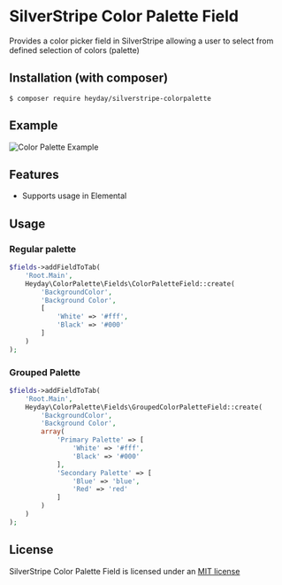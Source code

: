 # SilverStripe Color Palette Field

Provides a color picker field in SilverStripe allowing a user to select from defined selection of colors (palette)

## Installation (with composer)

    $ composer require heyday/silverstripe-colorpalette

## Example

![Color Palette Example](resources/example.png?raw=true)

## Features

* Supports usage in Elemental

## Usage

### Regular palette

```php
$fields->addFieldToTab(
    'Root.Main',
    Heyday\ColorPalette\Fields\ColorPaletteField::create(
        'BackgroundColor',
        'Background Color',
        [
            'White' => '#fff',
            'Black' => '#000'
        ]
    )
);
```

### Grouped Palette

```php
$fields->addFieldToTab(
    'Root.Main',
    Heyday\ColorPalette\Fields\GroupedColorPaletteField::create(
        'BackgroundColor',
        'Background Color',
        array(
            'Primary Palette' => [
                'White' => '#fff',
                'Black' => '#000'
            ],
            'Secondary Palette' => [
                'Blue' => 'blue',
                'Red' => 'red'
            ]
        )
    )
);
```

## License

SilverStripe Color Palette Field is licensed under an [MIT license](http://heyday.mit-license.org/)
